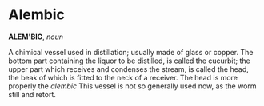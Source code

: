 # Alembic

**ALEM'BIC**, _noun_

A chimical vessel used in distillation; usually made of glass or copper. The bottom part containing the liquor to be distilled, is called the cucurbit; the upper part which receives and condenses the stream, is called the head, the beak of which is fitted to the neck of a receiver. The head is more properly the _alembic_ This vessel is not so generally used now, as the worm still and retort.